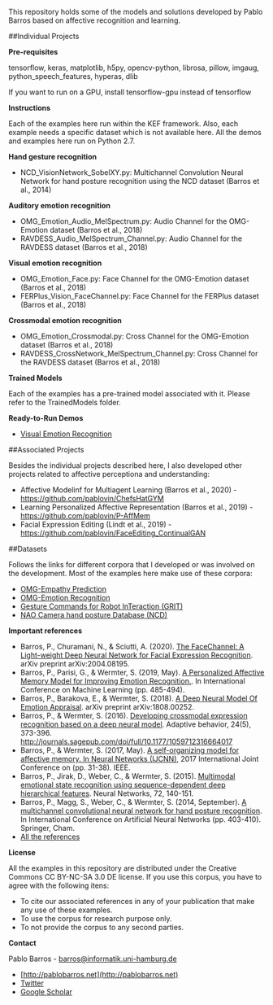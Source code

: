 This repository holds some of the models and solutions developed by Pablo Barros based on affective recognition and learning.

##Individual Projects

**Pre-requisites**

tensorflow, keras, matplotlib, h5py, opencv-python, librosa, pillow, imgaug, python_speech_features, hyperas, dlib

If you want to run on a GPU, install tensorflow-gpu instead of tensorflow

**Instructions**

Each of the examples here run within the KEF framework. Also, each example needs a specific dataset which is not available here. All the demos and examples here run on Python 2.7.


**Hand gesture recognition**

- NCD_VisionNetwork_SobelXY.py: Multichannel Convolution Neural Network for hand posture recognition using the NCD dataset (Barros et al., 2014)

**Auditory emotion recognition**

- OMG_Emotion_Audio_MelSpectrum.py: Audio Channel for the OMG-Emotion dataset (Barros et al., 2018)
- RAVDESS_Audio_MelSpectrum_Channel.py: Audio Channel for the RAVDESS dataset (Barros et al., 2018)

**Visual emotion recognition**

- OMG_Emotion_Face.py: Face Channel for the OMG-Emotion dataset (Barros et al., 2018)
- FERPlus_Vision_FaceChannel.py: Face Channel for the FERPlus dataset (Barros et al., 2018)

**Crossmodal emotion recognition**

- OMG_Emotion_Crossmodal.py: Cross Channel for the OMG-Emotion dataset (Barros et al., 2018)
- RAVDESS_CrossNetwork_MelSpectrum_Channel.py: Cross Channel for the RAVDESS dataset (Barros et al., 2018)

**Trained Models**

 Each of the examples has a pre-trained model associated with it. Please refer to the TrainedModels folder.

**Ready-to-Run Demos**

 - [Visual Emotion Recognition](https://github.com/knowledgetechnologyuhh/EmotionRecognitionBarros/tree/master/Demos/VisualEmotionRecognition)


##Associated Projects

Besides the individual projects described here, I also developed other projects related to affective perceptiona and understanding:

 - Affective Modelinf for Multiagent Learning (Barros et al., 2020) - https://github.com/pablovin/ChefsHatGYM
 - Learning Personalized Affective Representation (Barros et al., 2019) - https://github.com/pablovin/P-AffMem
 - Facial Expression Editing (Lindt et al., 2019) - https://github.com/pablovin/FaceEditing_ContinualGAN


##Datasets

Follows the links for different corpora that I developed or was involved on the development. Most of the examples here make use of these corpora:

- [OMG-Empathy Prediction](https://www2.informatik.uni-hamburg.de/wtm/omgchallenges/omg_empathy.html)
- [OMG-Emotion Recognition](https://www2.informatik.uni-hamburg.de/wtm/omgchallenges/omg_emotion.html)
- [Gesture Commands for Robot InTeraction (GRIT)](https://www.inf.uni-hamburg.de/en/inst/ab/wtm/research/corpora.html)
- [NAO Camera hand posture Database (NCD)](https://www.inf.uni-hamburg.de/en/inst/ab/wtm/research/corpora.html)

**Important references**
- Barros, P., Churamani, N., & Sciutti, A. (2020). [The FaceChannel: A Light-weight Deep Neural Network for Facial Expression Recognition](https://arxiv.org/abs/2004.08195). arXiv preprint arXiv:2004.08195. 
- Barros, P., Parisi, G., & Wermter, S. (2019, May). [A Personalized Affective Memory Model for Improving Emotion Recognition.](http://proceedings.mlr.press/v97/barros19a.html). In International Conference on Machine Learning (pp. 485-494). 
 - Barros, P., Barakova, E., & Wermter, S. (2018). [A Deep Neural Model Of Emotion Appraisal](https://arxiv.org/abs/1808.00252). arXiv preprint arXiv:1808.00252.
 - Barros, P., & Wermter, S. (2016). [Developing crossmodal expression recognition based on a deep neural model](http://journals.sagepub.com/doi/abs/10.1177/1059712316664017). Adaptive behavior, 24(5), 373-396. http://journals.sagepub.com/doi/full/10.1177/1059712316664017
 - Barros, P., & Wermter, S. (2017, May). [A self-organizing model for affective memory. In Neural Networks (IJCNN)](https://www2.informatik.uni-hamburg.de/wtm/publications/2017/BW17/Barros-Affective_Memory_2017-Webpage.pdf), 2017 International Joint Conference on (pp. 31-38). IEEE.
 - Barros, P., Jirak, D., Weber, C., & Wermter, S. (2015). [Multimodal emotional state recognition using sequence-dependent deep hierarchical features](https://www.sciencedirect.com/science/article/pii/S0893608015001847). Neural Networks, 72, 140-151.
 - Barros, P., Magg, S., Weber, C., & Wermter, S. (2014, September). [A multichannel convolutional neural network for hand posture recognition](https://www2.informatik.uni-hamburg.de/wtm/ps/Barros_ICANN2014_CR.pdf). In International Conference on Artificial Neural Networks (pp. 403-410). Springer, Cham.
 - [All the references](https://scholar.google.com/citations?user=LU9tpkMAAAAJ)



**License**

All the examples in this repository are distributed under the Creative Commons CC BY-NC-SA 3.0 DE license. If you use this corpus, you have to agree with the following itens:

- To cite our associated references in any of your publication that make any use of these examples.
- To use the corpus for research purpose only.
- To not provide the corpus to any second parties.

**Contact**

Pablo Barros - barros@informatik.uni-hamburg.de

- [http://pablobarros.net](http://pablobarros.net)
- [Twitter](https://twitter.com/PBarros_br)
- [Google Scholar](https://scholar.google.com/citations?user=LU9tpkMAAAAJ)
